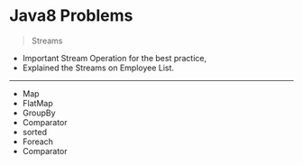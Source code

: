 # Java8 Problems
> Streams
* Important Stream Operation for the best practice,
* Explained the Streams on Employee List.
---
* Map
* FlatMap
* GroupBy
* Comparator
* sorted
* Foreach
* Comparator